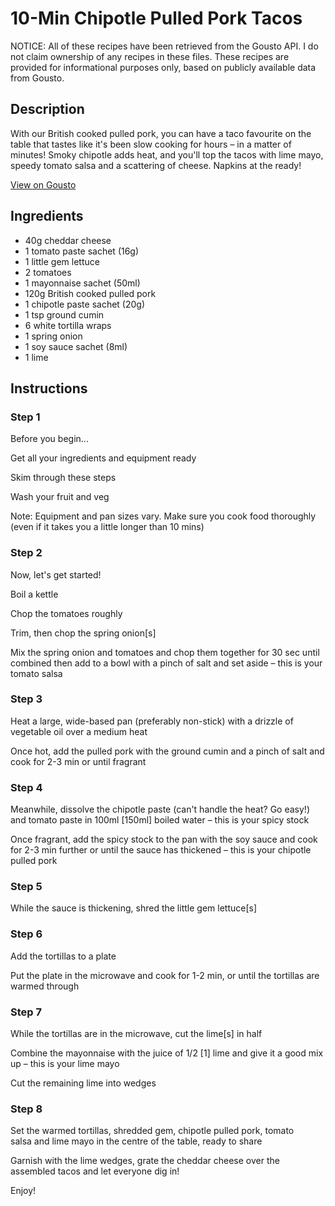 # 10-Min Chipotle Pulled Pork Tacos

NOTICE: All of these recipes have been retrieved from the Gousto API. I do not claim ownership of any recipes in these files. These recipes are provided for informational purposes only, based on publicly available data from Gousto.

## Description

With our British cooked pulled pork, you can have a taco favourite on the table that tastes like it's been slow cooking for hours – in a matter of minutes! Smoky chipotle adds heat, and you'll top the tacos with lime mayo, speedy tomato salsa and a scattering of cheese. Napkins at the ready!

[View on Gousto](https://www.gousto.co.uk/recipes/cookbook/10-min-chipotle-pulled-pork-tacos)

## Ingredients

- 40g cheddar cheese
- 1 tomato paste sachet (16g)
- 1 little gem lettuce
- 2 tomatoes
- 1 mayonnaise sachet (50ml)
- 120g British cooked pulled pork
- 1 chipotle paste sachet (20g)
- 1 tsp ground cumin
- 6 white tortilla wraps
- 1 spring onion
- 1 soy sauce sachet (8ml)
- 1 lime

## Instructions


### Step 1

Before you begin...


Get all your ingredients and equipment ready


Skim through these steps


Wash your fruit and veg


Note: Equipment and pan sizes vary. <span class="text-highlight">Make sure</span> you cook food thoroughly (even if it takes you a little longer than 10 mins)


### Step 2

Now, let's get started!


Boil a kettle


Chop the tomatoes roughly


Trim, then chop the spring onion<span class="text-danger">[s]</span>


Mix the spring onion and tomatoes and chop them together for 30 sec until combined then add to a bowl with a pinch of salt and set aside – this is your tomato salsa


### Step 3

Heat a large, wide-based pan (preferably non-stick) with a drizzle of vegetable oil over a medium heat


Once hot, add the pulled pork with the ground cumin and a pinch of salt and cook for 2-3 min or until fragrant


### Step 4

Meanwhile, dissolve the chipotle paste (can't handle the heat? Go easy!) and tomato paste in 100ml <span class="text-danger">[150ml]</span> boiled water – this is your spicy stock


Once fragrant, add the spicy stock to the pan with the soy sauce and cook for 2-3 min further or until the sauce has thickened – this is your chipotle pulled pork


### Step 5

While the sauce is thickening, shred the little gem lettuce<span class="text-danger">[s]</span>


### Step 6

Add the tortillas to a plate


Put the plate in the microwave and cook for 1-2 min, or until the tortillas are warmed through


### Step 7

While the tortillas are in the microwave, cut the lime<span class="text-danger">[s]</span> in half


Combine the mayonnaise with the juice of 1/2<span class="text-danger"> [1]</span> lime and give it a good mix up – this is your lime mayo


Cut the remaining lime into wedges

### Step 8

Set the warmed tortillas, shredded gem, chipotle pulled pork, tomato salsa and lime mayo in the centre of the table, ready to share


Garnish with the lime wedges, grate the cheddar cheese over the assembled tacos and let everyone dig in!


Enjoy!

